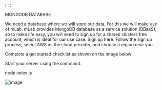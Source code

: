   :
  :
  :

MONGODB DATABASE

We need a database where we will store our data. For this we will make use of mLab. mLab provides MongoDB database as a service solution (DBaaS), so to make life easy, you will need to sign up for a shared clusters free account, which is ideal for our use case. Sign up here. Follow the sign up process, select AWS as the cloud provider, and choose a region near you.

Complete a get started checklist as shown on the image below

Start your server using the command:

node index.js

![image](https://user-images.githubusercontent.com/67065306/132257908-fa9c87b4-4303-460a-a4db-25f4db1a2a36.png)




